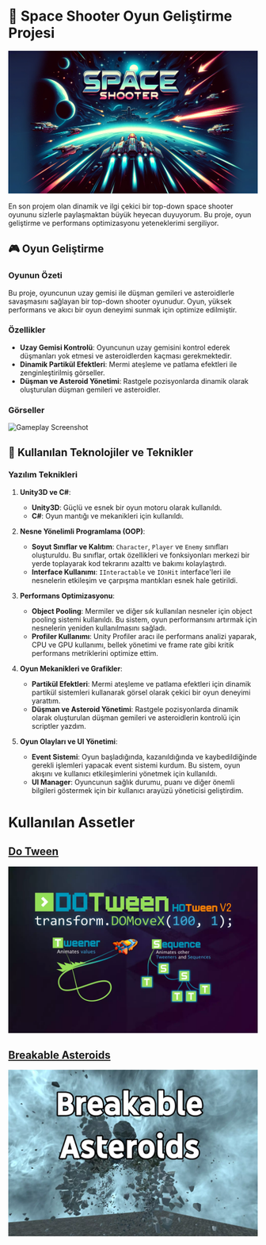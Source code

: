 # 🚀 Space Shooter Oyun Geliştirme Projesi

![Space Shooter](spaceShotterBanner.jpg)

En son projem olan dinamik ve ilgi çekici bir top-down space shooter oyununu sizlerle paylaşmaktan büyük heyecan duyuyorum. Bu proje, oyun geliştirme ve performans optimizasyonu yeteneklerimi sergiliyor.

## 🎮 Oyun Geliştirme

### Oyunun Özeti

Bu proje, oyuncunun uzay gemisi ile düşman gemileri ve asteroidlerle savaşmasını sağlayan bir top-down shooter oyunudur. Oyun, yüksek performans ve akıcı bir oyun deneyimi sunmak için optimize edilmiştir.

### Özellikler

- **Uzay Gemisi Kontrolü**: Oyuncunun uzay gemisini kontrol ederek düşmanları yok etmesi ve asteroidlerden kaçması gerekmektedir.
- **Dinamik Partikül Efektleri**: Mermi ateşleme ve patlama efektleri ile zenginleştirilmiş görseller.
- **Düşman ve Asteroid Yönetimi**: Rastgele pozisyonlarda dinamik olarak oluşturulan düşman gemileri ve asteroidler.

### Görseller

![Gameplay Screenshot](gameplay_screenshot.png)

## 🔧 Kullanılan Teknolojiler ve Teknikler

### Yazılım Teknikleri

1. **Unity3D ve C#**:
   - **Unity3D**: Güçlü ve esnek bir oyun motoru olarak kullanıldı.
   - **C#**: Oyun mantığı ve mekanikleri için kullanıldı.

2. **Nesne Yönelimli Programlama (OOP)**:
   - **Soyut Sınıflar ve Kalıtım**: `Character`, `Player` ve `Enemy` sınıfları oluşturuldu. Bu sınıflar, ortak özellikleri ve fonksiyonları merkezi bir yerde toplayarak kod tekrarını azalttı ve bakımı kolaylaştırdı.
   - **Interface Kullanımı**: `IInteractable` ve `IOnHit` interface'leri ile nesnelerin etkileşim ve çarpışma mantıkları esnek hale getirildi.

3. **Performans Optimizasyonu**:
   - **Object Pooling**: Mermiler ve diğer sık kullanılan nesneler için object pooling sistemi kullanıldı. Bu sistem, oyun performansını artırmak için nesnelerin yeniden kullanılmasını sağladı.
   - **Profiler Kullanımı**: Unity Profiler aracı ile performans analizi yaparak, CPU ve GPU kullanımı, bellek yönetimi ve frame rate gibi kritik performans metriklerini optimize ettim.

4. **Oyun Mekanikleri ve Grafikler**:
   - **Partikül Efektleri**: Mermi ateşleme ve patlama efektleri için dinamik partikül sistemleri kullanarak görsel olarak çekici bir oyun deneyimi yarattım.
   - **Düşman ve Asteroid Yönetimi**: Rastgele pozisyonlarda dinamik olarak oluşturulan düşman gemileri ve asteroidlerin kontrolü için scriptler yazdım.

5. **Oyun Olayları ve UI Yönetimi**:
   - **Event Sistemi**: Oyun başladığında, kazanıldığında ve kaybedildiğinde gerekli işlemleri yapacak event sistemi kurdum. Bu sistem, oyun akışını ve kullanıcı etkileşimlerini yönetmek için kullanıldı.
   - **UI Manager**: Oyuncunun sağlık durumu, puanı ve diğer önemli bilgileri göstermek için bir kullanıcı arayüzü yöneticisi geliştirdim.

# Kullanılan Assetler


## [Do Tween](https://assetstore.unity.com/packages/tools/animation/dotween-hotween-v2-27676)
![Asset Image](doTween.jpg)

## [Breakable Asteroids](https://assetstore.unity.com/packages/3d/props/breakable-asteroids-167825)
![Asset Image](BreakableAsteroid.jpg)
